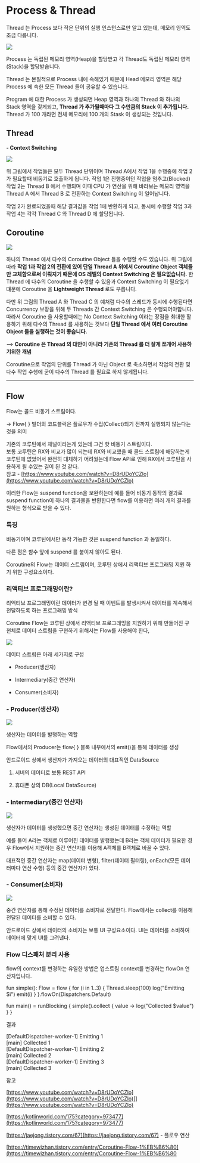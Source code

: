 # Process & Thread

Thread 는 Process 보다 작은 단위의 실행 인스턴스로만 알고 있는데, 메모리 영역도 조금 다릅니다.

![](https://blog.kakaocdn.net/dn/kZPnP/btrp8iuXlkF/t4dnF3iBRXQkPSUjjcX14K/img.png)

Process 는 독립된 메모리 영역(Heap)을 할당받고 각 Thread도 독립된 메모리 영역(Stack)을 할당받습니다.

Thread 는 본질적으로 Process 내에 속해있기 때문에 Head 메모리 영역은 해당 Process 에 속한 모든 Thread 들이 공유할 수 있습니다.

Program 에 대한 Process 가 생성되면 Heap 영역과 하나의 Thread 와 하나의 Stack 영역을 갖게되고, **Thread 가 추가될때마다 그 수만큼의 Stack 이 추가됩니다.** Thread 가 100 개라면 전체 메모리에 100 개의 Stask 이 생성되는 것입니다.

## Thread

**- Context Switching**

![](https://blog.kakaocdn.net/dn/bP6N2h/btrqiqMrWsX/SPxRTwylq07kmAVhaEk941/img.png)

위 그림에서 작업들은 모두 Thread 단위이며 Thread A에서 작업 1을 수행중에 작업 2가 필요할때 비동기로 호출하게 됩니다. 작업 1은 진행중이던 작업을 멈추고(Blocked) 작업 2는 Thread B 에서 수행되며 이때 CPU 가 연산을 위해 바라보는 메모리 영역을 Thread A 에서 Thread B 로 전환하는 Context Switching 이 일어납니다.

작업 2가 완료되었을때 해당 결과값을 작업 1에 반환하게 되고, 동시에 수행할 작업 3과 작업 4는 각각 Thread C 와 Thread D 에 할당됩니다.

  

## Coroutine

![](https://blog.kakaocdn.net/dn/KG1Qu/btrp66hWQRd/CCbNbPKZjpObYrQrpIcxnk/img.png)

하나의 Thread 에서 다수의 Coroutine Object 들을 수행할 수도 있습니다. 위 그림에 따라 **작업 1과 작업 2의 전환에 있어 단일 Thread A 위에서 Coroutine Object 객체들만 교체함으로써 이뤄지기 때문에 OS 레벨의 Context Switching 은 필요없습니다.** 한 Thread 에 다수의 Coroutine 을 수행할 수 있음과 Context Switching 이 필요없기 떄문에 Coroutine 을 **Lightweight Thread** 로도 부릅니다.

  

다만 위 그림의 Thread A 와 Thread C 의 예처럼 다수의 스레드가 동시에 수행된다면 Concurrency 보장을 위해 두 Threads 간 Context Switching 은 수행되어야합니다. 따라서 Coroutine 을 사용할때에는 No Context Switching 이라는 장점을 최대한 활용하기 위해 다수의 Thread 를 사용하는 것보다 **단일 Thread 에서 여러 Coroutine Object 들을 실행하는 것이 좋습니다.**

  

--> **Coroutine 은 Thread 의 대안이 아니라 기존의 Thread 를 더 잘게 쪼개어 사용하기위한 개념**

Coroutine으로  작업의 단위를 Thread 가 아닌 Object 로 축소하면서 작업의 전환 및 다수 작업 수행에 굳이 다수의 Thread 를 필요로 하지 않게됩니다.

----------

## Flow

  
Flow는 콜드 비동기 스트림이다.

-> Flow{ } 빌더의 코드블럭은 플로우가  수집(Collect)되기 전까지 실행되지 않는다는 것을 의미

  
기존의 코루틴에서 채널이라는게 있는데 그건 핫 비동기 스트림이다.  
보통 코루틴은 RX와 비교가 많이 되는데 RX와 비교했을 때 콜드 스트림에 해당하는게 코루틴에 없었어서 완전히 대체하기 어려웠는데 Flow API로 인해 RX에서 코루틴을 사용하게 될 수있는 길이 된 것 같다.  
참고 -  [https://www.youtube.com/watch?v=D8rUDoYCZlo](https://www.youtube.com/watch?v=D8rUDoYCZlo)

  
이러한 Flow는 suspend function을 보완하는데 예를 들어 비동기 동작의 결과로 suspend function이 하나의 결과물을 반환한다면 flow를 이용하면 여러 개의 결과를 원하는 형식으로 받을 수 있다.

  

### 특징

비동기이며 코루틴에서만 동작 가능한 것은  suspend function  과 동일하다.

다른 점은 함수 앞에 suspend  를 붙이지 않아도 된다.

  

Coroutine의 Flow는 데이터 스트림이며, 코루틴 상에서 리액티브 프로그래밍 지원 하기 위한 구성요소이다.

  

### 리액티브 프로그래밍이란?

리액티브 프로그래밍이란 데이터가 변경 될 때 이벤트를 발생시켜서 데이터를 계속해서 전달하도록 하는 프로그래밍 방식

  

Coroutine Flow는 코루틴 상에서 리액티브 프로그래밍을 지원하기 위해 만들어진 구현체로 데이터 스트림을 구현하기 위해서는 Flow를 사용해야 한다,

![](https://blog.kakaocdn.net/dn/cmhc4v/btrqnkefqrr/NDUkLPFfdopSqGKYMNDSd1/img.png)

데이터 스트림은 아래 세가지로 구성

- Producer(생산자)

- Intermediary(중간 연산자)

- Consumer(소비자)

  

### - Producer(생산자)

![](https://blog.kakaocdn.net/dn/mG2zs/btrqnj7uhjY/7ZUN9wuWiyvLurJag6R8nK/img.png)

생산자는 데이터를 발행하는 역할

Flow에서의 Producer는 flow{ } 블록 내부에서의 emit()을 통해 데이터를 생성

  

안드로이드 상에서 생산자가 가져오는 데이터의 대표적인 DataSource

1. 서버의 데이터로 보통 REST API

2. 휴대폰 상의 DB(Local DataSource)


### - Intermediary(중간 연산자)

![](https://blog.kakaocdn.net/dn/zjKTI/btrqnkL5PZC/zPhhX1kyoZvz75N8KVkB9k/img.png)

생산자가 데이터를 생성했으면 중간 연산자는 생성된 데이터를 수정하는 역할

예를 들어 A라는 객체로 이루어진 데이터를 발행했는데 B라는 객체 데이터가 필요한 경우 Flow에서 지원하는 중간 연산자를 이용해 A객체를 B객체로 바꿀 수 있다.

  

대표적인 중간 연산자는 map(데이터 변형), filter(데이터 필터링), onEach(모든 데이터마다 연산 수행) 등의 중간 연산자가 있다.

### - Consumer(소비자)

![](https://blog.kakaocdn.net/dn/tsNpL/btrqbE6HHNQ/QSqbE43I9gaAqn4bKYjfDk/img.png)

중간 연산자를 통해 수정된 데이터를 소비자로 전달한다. Flow에서는 collect를 이용해 전달된 데이터를 소비할 수 있다.

안드로이드 상에서 데이터의 소비자는 보통 UI 구성요소이다. UI는 데이터를 소비하여 데이터에 맞게 UI를 그려낸다.

  

### Flow 디스패처 분리 사용

flow의 context를 변경하는 유일한 방법은 업스트림 context를 변경하는 flowOn 연산자입니다.

fun simple(): Flow<Int> = flow {
    for (i in 1..3) {
        Thread.sleep(100) 
        log("Emitting $i")
        emit(i)
    }
}.flowOn(Dispatchers.Default)

fun main() = runBlocking<Unit> {
    simple().collect { value ->
        log("Collected $value") 
    } 
}

결과

[DefaultDispatcher-worker-1] Emitting 1  
[main] Collected 1  
[DefaultDispatcher-worker-1] Emitting 2  
[main] Collected 2  
[DefaultDispatcher-worker-1] Emitting 3  
[main] Collected 3

  

  

참고

[https://www.youtube.com/watch?v=D8rUDoYCZlo](https://www.youtube.com/watch?v=D8rUDoYCZlo)[](https://www.youtube.com/watch?v=D8rUDoYCZlo)

[https://kotlinworld.com/175?category=973477](https://kotlinworld.com/175?category=973477)

[https://jaejong.tistory.com/67](https://jaejong.tistory.com/67)  - 플로우 연산

[https://timewizhan.tistory.com/entry/Coroutine-Flow-1%EB%B6%80﻿](https://timewizhan.tistory.com/entry/Coroutine-Flow-1%EB%B6%80
